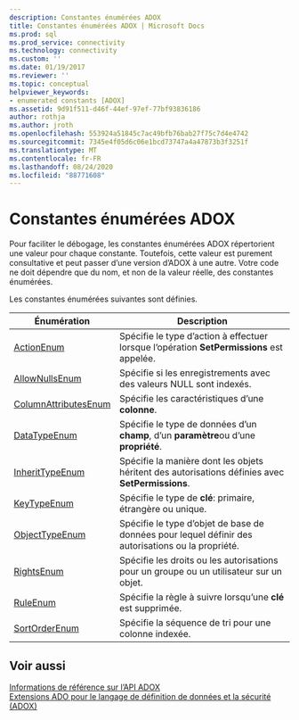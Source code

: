 ```yaml
---
description: Constantes énumérées ADOX
title: Constantes énumérées ADOX | Microsoft Docs
ms.prod: sql
ms.prod_service: connectivity
ms.technology: connectivity
ms.custom: ''
ms.date: 01/19/2017
ms.reviewer: ''
ms.topic: conceptual
helpviewer_keywords:
- enumerated constants [ADOX]
ms.assetid: 9d91f511-d46f-44ef-97ef-77bf93836186
author: rothja
ms.author: jroth
ms.openlocfilehash: 553924a51845c7ac49bfb76bab27f75c7d4e4742
ms.sourcegitcommit: 7345e4f05d6c06e1bcd73747a4a47873b3f3251f
ms.translationtype: MT
ms.contentlocale: fr-FR
ms.lasthandoff: 08/24/2020
ms.locfileid: "88771608"
---
```

# <a name="adox-enumerated-constants"></a>Constantes énumérées ADOX
Pour faciliter le débogage, les constantes énumérées ADOX répertorient une valeur pour chaque constante. Toutefois, cette valeur est purement consultative et peut passer d’une version d’ADOX à une autre. Votre code ne doit dépendre que du nom, et non de la valeur réelle, des constantes énumérées.  
  
 Les constantes énumérées suivantes sont définies.  
  
|Énumération|Description|  
|-----------------|-----------------|  
|[ActionEnum](./actionenum.md)|Spécifie le type d’action à effectuer lorsque l’opération **SetPermissions** est appelée.|  
|[AllowNullsEnum](./allownullsenum.md)|Spécifie si les enregistrements avec des valeurs NULL sont indexés.|  
|[ColumnAttributesEnum](./columnattributesenum.md)|Spécifie les caractéristiques d’une **colonne**.|  
|[DataTypeEnum](../ado-api/datatypeenum.md)|Spécifie le type de données d’un **champ**, d’un **paramètre**ou d’une **propriété**.|  
|[InheritTypeEnum](./inherittypeenum.md)|Spécifie la manière dont les objets héritent des autorisations définies avec **SetPermissions**.|  
|[KeyTypeEnum](./keytypeenum.md)|Spécifie le type de **clé**: primaire, étrangère ou unique.|  
|[ObjectTypeEnum](./objecttypeenum.md)|Spécifie le type d’objet de base de données pour lequel définir des autorisations ou la propriété.|  
|[RightsEnum](./rightsenum.md)|Spécifie les droits ou les autorisations pour un groupe ou un utilisateur sur un objet.|  
|[RuleEnum](./ruleenum.md)|Spécifie la règle à suivre lorsqu’une **clé** est supprimée.|  
|[SortOrderEnum](./sortorderenum.md)|Spécifie la séquence de tri pour une colonne indexée.|  
  
## <a name="see-also"></a>Voir aussi  
 [Informations de référence sur l’API ADOX](./adox-object-model.md?view=sql-server-ver15)   
 [Extensions ADO pour le langage de définition de données et la sécurité (ADOX)](../../guide/extensions/ado-extensions-for-data-definition-language-and-security-adox.md)